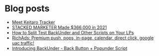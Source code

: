 # Blog posts
<!-- BLOG-POST-LIST:START -->
- [Meet Keitaro Tracker](https://afflift.com/f/threads/meet-keitaro-tracker.5777/)
- [STACKED MARKETER Made $366,000 in 2021](https://afflift.com/f/threads/stacked-marketer-made-366-000-in-2021.8183/)
- [How to Split Test BackUnder and Other Scripts on Your LPs](https://afflift.com/f/threads/how-to-split-test-backunder-and-other-scripts-on-your-lps.10324/)
- [RichAds: Premium push, pops, in-page, calendar, direct click, google uac traffic!](https://afflift.com/f/threads/richads-premium-push-pops-in-page-calendar-direct-click-google-uac-traffic.991/)
- [Introducing BackUnder - Back Button + Popunder Script](https://afflift.com/f/threads/introducing-backunder-back-button-popunder-script.10073/)
<!-- BLOG-POST-LIST:END -->
